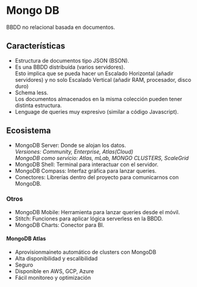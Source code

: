 # Mongo DB

BBDD no relacional basada en documentos.

## Características

* Estructura de documentos tipo JSON (BSON).
* Es una BBDD distribuída (varios servidores).   
Esto implica que se pueda hacer un Escalado Horizontal (añadir servidores) y no solo Escalado Vertical (añadir RAM, procesador, disco duro)
* Schema less.   
Los documentos almacenados en la misma colección pueden tener distinta estructura.
* Lenguage de queries muy expresivo (similar a código Javascript).

## Ecosistema 

* MongoDB Server: Donde se alojan los datos.   
*Versiones: Community, Enterprise, Atlas(Cloud)*   
*MongoDB como servicio: Atlas, mLab, MONGO CLUSTERS, ScaleGrid*
* MongoDB Shell: Terminal para interactuar con el servidor.
* MongoDB Compass: Interfaz gráfica para lanzar queries.
* Conectores: Librerías dentro del proyecto para comunicarnos con MongoDB.

### Otros

* MongoDB Mobile: Herramienta para lanzar queries desde el móvil.
* Stitch: Funciones para aplicar lógica serverless en la BBDD.
* MongoDB Charts: Conector para BI.

#### MongoDB Atlas

* Aprovisionmaineto automático de clusters con MongoDB
* Alta disponibilidad y escalibilidad
* Seguro
* Disponible en AWS, GCP, Azure
* Fácil monitoreo y optimización